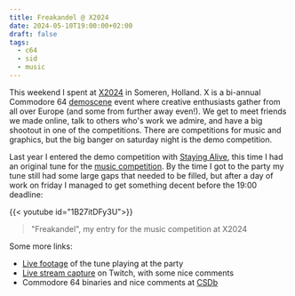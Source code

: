 ```yaml
---
title: Freakandel @ X2024
date: 2024-05-10T19:00:00+02:00
draft: false
tags:
  - c64
  - sid
  - music
---
```


This weekend I spent at [X2024](https://csdb.dk/event/?id=3187) in Someren,
Holland. X is a bi-annual Commodore 64
[demoscene](https://en.wikipedia.org/wiki/Demoscene) event where creative
enthusiasts gather from all over Europe (and some from further away even!). We
get to meet friends we made online, talk to others who's work we admire, and
have a big shootout in one of the competitions. There are competitions for music
and graphics, but the big banger on saturday night is the demo competition.

Last year I entered the demo competition with [Staying Alive](/posts/staying_alive), this time I had an original tune for
the [music competition](https://csdb.dk/event/?id=3294). By the time I got to the party my tune still had some large gaps that needed to be filled, but after a day of work on friday I managed to get something decent before the 19:00 deadline:

<!-- {{< youtube id="wZMEcXHd-T4" start="1832" end="2057">}} -->
{{< youtube id="1B27itDFy3U">}}

> "Freakandel", my entry for the music competition at X2024

Some more links:

<!-- - [An oscillator view](https://www.youtube.com/watch?v=1B27itDFy3U) -->
- [Live footage](https://www.youtube.com/watch?v=iuWPbQuLBs0) of the tune playing at the party
- [Live stream capture](https://www.youtube.com/watch?v=wZMEcXHd-T4&t=1832s) on Twitch, with some nice comments
- Commodore 64 binaries and nice comments at [CSDb](https://csdb.dk/release/?id=242815)
